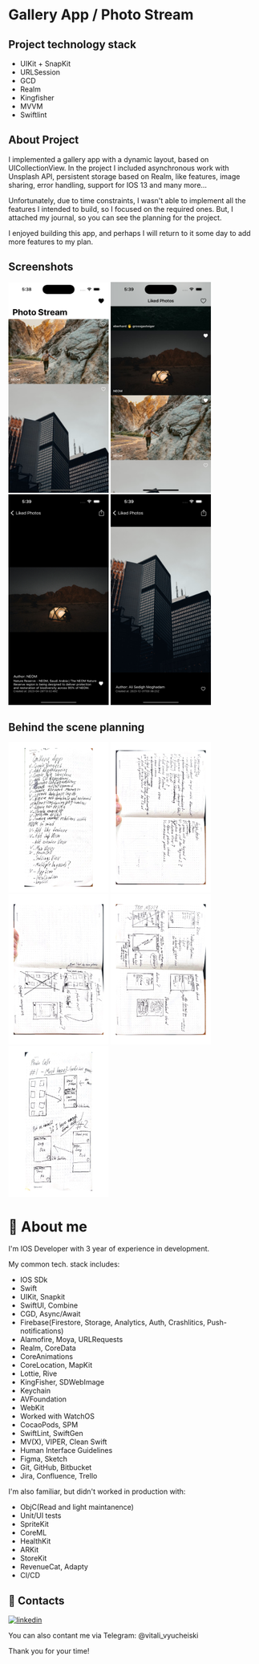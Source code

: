 
# Gallery App / Photo Stream




## Project technology stack

- UIKit + SnapKit
- URLSession
- GCD
- Realm
- Kingfisher
- MVVM
- Swiftlint



## About Project

I implemented a gallery app with a dynamic layout, based on UICollectionView. In the project I included asynchronous work with Unsplash API, persistent storage based on Realm, like features, image sharing, error handling, support for IOS 13 and many more...

Unfortunately, due to time constraints, I wasn't able to implement all the features I intended to build, so I focused on the required ones. But, I attached my journal, so you can see the planning for the project.

I enjoyed building this app, and perhaps I will return to it some day to add more features to my plan.


## Screenshots
<div>
    <img src="https://raw.githubusercontent.com/MrVet14/GalleryApp/master/Images/screen0.png" width="200" height="420">
    <img src="https://raw.githubusercontent.com/MrVet14/GalleryApp/master/Images/screen1.png" width="200" height="420">
    <img src="https://raw.githubusercontent.com/MrVet14/GalleryApp/master/Images/screen2.png" width="200" height="420">
    <img src="https://raw.githubusercontent.com/MrVet14/GalleryApp/master/Images/screen3.png" width="200" height="420">
</div>

## Behind the scene planning

<div>
    <img src="https://raw.githubusercontent.com/MrVet14/GalleryApp/master/Images/myScan0.jpg" width="200" height="300">
    <img src="https://raw.githubusercontent.com/MrVet14/GalleryApp/master/Images/myScan1.jpg" width="200" height="300">
    <img src="https://raw.githubusercontent.com/MrVet14/GalleryApp/master/Images/myScan2.jpg" width="200" height="300">
    <img src="https://raw.githubusercontent.com/MrVet14/GalleryApp/master/Images/myScan3.jpg" width="200" height="300">
    <img src="https://raw.githubusercontent.com/MrVet14/GalleryApp/master/Images/myScan4.jpg" width="200" height="300">
</div>



# 🚀 About me

I'm IOS Developer with 3 year of experience in development.

My common tech. stack includes:
- IOS SDk
- Swift
- UIKit, Snapkit
- SwiftUI, Combine
- CGD, Async/Await
- Firebase(Firestore, Storage, Analytics, Auth, Crashlitics, Push-notifications)
- Alamofire, Moya, URLRequests
- Realm, CoreData
- CoreAnimations
- CoreLocation, MapKit
- Lottie, Rive
- KingFisher, SDWebImage
- Keychain
- AVFoundation
- WebKit
- Worked with WatchOS
- CocaoPods, SPM
- SwiftLint, SwiftGen
- MV(X), VIPER, Clean Swift
- Human Interface Guidelines
- Figma, Sketch
- Git, GitHub, Bitbucket
- Jira, Confluence, Trello

I'm also familiar, but didn't worked in production with:
- ObjC(Read and light maintanence)
- Unit/UI tests
- SpriteKit
- CoreML
- HealthKit
- ARKit
- StoreKit
- RevenueCat, Adapty
- CI/CD
## 🔗 Contacts
[![linkedin](https://img.shields.io/badge/linkedin-0A66C2?style=for-the-badge&logo=linkedin&logoColor=white)](https://www.linkedin.com/in/vitali-vyucheiski/)

You can also contant me via Telegram: @vitali_vyucheiski

Thank you for your time!

